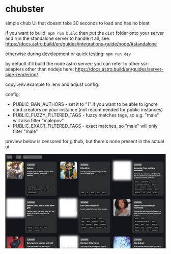 # chubster

simple chub UI that doesnt take 30 seconds to load and has no bloat

if you want to build: `npm run build` then put the `dist` folder onto your server and run the standalone server to handle it all, see: https://docs.astro.build/en/guides/integrations-guide/node/#standalone

otherwise during development or quick testing: `npm run dev`

by default it'll build the node astro server; you can refer to other ssr-adapters other than nodejs here: https://docs.astro.build/en/guides/server-side-rendering/

copy .env.example to .env and adjust config.

config:
- PUBLIC_BAN_AUTHORS - set it to "1" if you want to be able to ignore card creators on your instance (not recommended for public instances)
- PUBLIC_FUZZY_FILTERED_TAGS - fuzzy matches tags, so e.g. "male" will also filter "malepov"
- PUBLIC_EXACT_FILTERED_TAGS - exact matches, so "male" will only filter "male"

preview below is censored for github, but there's none present in the actual ui

![preview](preview.png)